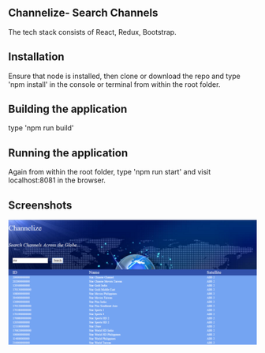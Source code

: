 Channelize- Search Channels
--------------------- 

The tech stack consists of React, Redux, Bootstrap.

Installation
------------

Ensure that node is installed, then clone or download the repo and type 'npm install' in the console or terminal from within the root folder.

Building the application
-----------------------
type 'npm run build'

Running the application
-----------------------

Again from within the root folder, type 'npm run start' and visit localhost:8081 in the browser.

Screenshots
-----------

![picture](channelsSearch.png)
